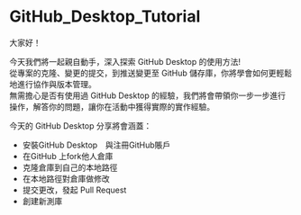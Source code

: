 # GitHub_Desktop_Tutorial

大家好！ 

今天我們將一起親自動手，深入探索 GitHub Desktop 的使用方法!  
從專案的克隆、變更的提交，到推送變更至 GitHub 儲存庫，你將學會如何更輕鬆地進行協作與版本管理。  
無需擔心是否有使用過 GitHub Desktop 的經驗，我們將會帶領你一步一步進行操作，解答你的問題，讓你在活動中獲得實際的實作經驗。  

今天的 GitHub Desktop 分享將會涵蓋：  
* 安裝GitHub Desktop　與注冊GitHub賬戶
* 在GitHub 上fork他人倉庫
* 克隆倉庫到自己的本地路徑
* 在本地路徑對倉庫做修改
* 提交更改，發起 Pull Request
* 創建新測庫
